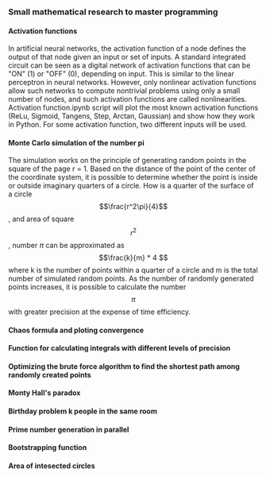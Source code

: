 ### Small mathematical research to master programming

#### Activation functions

In artificial neural networks, the activation function of a node defines the output of that node given an input or set of inputs. A standard integrated circuit can be seen as a digital network of activation functions that can be "ON" (1) or "OFF" (0), depending on input. This is similar to the linear perceptron in neural networks. However, only nonlinear activation functions allow such networks to compute nontrivial problems using only a small number of nodes, and such activation functions are called nonlinearities. Activation function.ipynb script will plot the most known activation functions (ReLu, Sigmoid, Tangens, Step, Arctan, Gaussian) and show how they work in Python. For some activation function, two different inputs will be used. 

#### Monte Carlo simulation of the number pi

The simulation works on the principle of generating random points in the square of the page r = 1.
Based on the distance of the point of the center of the coordinate system, it is possible to determine whether the point is inside or outside imaginary quarters of a circle. How is a quarter of the surface of a circle
$$\frac{r^2\pi}{4}$$
, and area of square 
$$r^2$$, number $\pi$ can be approximated as 
$$\frac{k}{m} * 4 $$ 
where k is the number of points within a quarter of a circle and m is the total number of simulated random points. As the number of randomly generated points increases, it is possible to calculate the number 
$$\pi$$ 
with greater precision at the expense of time efficiency.

#### Chaos formula and ploting convergence
#### Function for calculating integrals with different levels of precision
#### Optimizing the brute force algorithm to find the shortest path among randomly created points
#### Monty Hall's paradox
#### Birthday problem k people in the same room
#### Prime number generation in parallel
#### Bootstrapping function
#### Area of intesected circles
